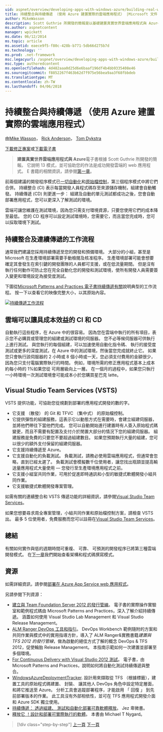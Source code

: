 ```yaml
---
uid: aspnet/overview/developing-apps-with-windows-azure/building-real-world-cloud-apps-with-windows-azure/continuous-integration-and-continuous-delivery
title: 持續整合與持續傳遞 （使用 Azure 建置實際的雲端應用程式） |Microsoft 文件
author: MikeWasson
description: Scott Guthrie 所開發的簡報是以基礎建置真實世界雲端應用程式與 Azure 的電子書。 它說明 13 模式和做法，他可以...
ms.author: aspnetcontent
manager: wpickett
ms.date: 06/12/2014
ms.topic: article
ms.assetid: eaece9f5-f80c-428b-b771-5db66d275b7d
ms.technology: ''
ms.prod: .net-framework
msc.legacyurl: /aspnet/overview/developing-apps-with-windows-azure/building-real-world-cloud-apps-with-windows-azure/continuous-integration-and-continuous-delivery
msc.type: authoredcontent
ms.openlocfilehash: 4d482aaa0d25d6e6baaf196df4b4bb9335408e46
ms.sourcegitcommit: f8852267f463b62d7f975e56bea9aa3f68fbbdeb
ms.translationtype: MT
ms.contentlocale: zh-TW
ms.lasthandoff: 04/06/2018
---
```

<a name="continuous-integration-and-continuous-delivery-building-real-world-cloud-apps-with-azure"></a>持續整合與持續傳遞 （使用 Azure 建置實際的雲端應用程式）
====================
由[Mike Wasson](https://github.com/MikeWasson)， [Rick Anderson](https://github.com/Rick-Anderson)， [Tom Dykstra](https://github.com/tdykstra)

[下載修正專案](http://code.msdn.microsoft.com/Fix-It-app-for-Building-cdd80df4)或[下載電子書](http://blogs.msdn.com/b/microsoft_press/archive/2014/07/23/free-ebook-building-cloud-apps-with-microsoft-azure.aspx)

> **建置真實世界雲端應用程式與 Azure**電子書根據 Scott Guthrie 所開發的簡報。 它說明 13 模式，並可協助您的作法是成功開發雲端的 web 應用程式。 E 書籍的相關資訊，請參閱[第一章](introduction.md)。


前兩個建議的開發程序模式已[一切自動化](automate-everything.md)和[原始檔控制](source-control.md)，第三個程序模式中將它們合併。 持續整合 (CI) 表示每當開發人員程式碼存至來源儲存機制，組建會自動觸發。 持續傳遞 (CD) 則更進一步： 組建及自動的單元測試都成功之後，您會自動部署應用程式，您可以更深入了解測試的環境。

雲端可讓您維護在測試環境，因為您只需支付環境資源，只要您使用它們的成本降至最低。 您的 CD 程序可以設定測試環境時，您需要它，而且當您完成時，您可以採取環境下測試。

## <a name="continuous-integration-and-continuous-delivery-workflow"></a>持續整合及連續傳遞的工作流程

通常我們建議您採用持續傳遞至您的開發和預備環境。 大部分的小組，甚至是 Microsoft 在生產環境部署需要手動檢閱及核准程序。 生產環境部署可能會想要確定其會發生在索引鍵的開發團隊的人員都可支援，或在低流量期間。 但是沒有執行任何動作可防止您在完全自動化您的開發和測試環境，使所有開發人員需要簽入變更和環境設定為接受度測試。

下圖從[Microsoft Patterns and Practices 電子書持續傳遞有關](http://aka.ms/ReleasePipeline)說明典型的工作流程。 按一下以查看它的映像完整大小，以其原始內容。

[![持續傳遞工作流程](continuous-integration-and-continuous-delivery/_static/image1.png)](https://msdn.microsoft.com/library/dn449955.aspx)

## <a name="how-the-cloud-enables-cost-effective-ci-and-cd"></a>雲端可以讓具成本效益的 CI 和 CD

自動執行這些程序，在 Azure 中的很容易。 因為您在雲端中執行的所有項目，表示您不必購買或管理您的組建或測試環境的伺服器。 您不必等候伺服器可供執行上進行測試。 與您執行的每個組建，可以加速使用自動化指令碼、 執行的接受度測試或更多的深度測試，在 Azure 中的測試環境，然後當您完成就終止它。 如果您只會執行該伺服器的 2 小時或 8 個小時或一天，您必須支付費用的金額很少，因為您只支付電腦實際執行的時間。 例如，環境所需的修正應用程式基本上成本約每小時的 1%如果您從 可用層級向上一層。 在一個月的過程中，如果您只執行一小時環境一次測試環境會可能成本小於您購買星巴克 latte。

## <a name="visual-studio-team-services-vsts"></a>Visual Studio Team Services (VSTS)

VSTS 提供功能，可協助您從規劃到部署的應用程式開發的數的字。

- 它支援 （散發） 的 Git 和 TFVC （集中式） 的原始檔控制。
- 它提供彈性的組建服務，這表示它以動態方式在需要時，會建立組建伺服器，並將他們帶往下當他們完成。 您可以自動開始進行建置時有人簽入原始程式碼變更，而且不需要有配置及支付介於閒置大部分的情況下您的組建伺服器。 組建服務是免費的只要您不要超過組建數目。 如果您預期執行大量的組建，您可以很少的額外支付保留的組建伺服器。
- 它支援持續傳遞至 Azure。
- 它支援自動化的負載測試。 負載測試，請務必使用雲端應用程式，但通常會忽略，直到已經太遲了。 負載測試會模擬數千位使用者，讓您找出瓶頸並提高輸送量應用程式大量使用 — 您發行至生產環境應用程式之前。
- 它支援小組室共同作業，可用於促進即時通訊和小型的敏捷式軟體開發小組共同作業。
- 它支援敏捷式軟體開發專案管理。


如需有關的連續整合和 VSTS 傳遞功能的詳細資訊，請參閱[Visual Studio Team Services](https://www.visualstudio.com/team-services/)。

如果您想要尋求周全專案管理，小組共同作業和原始檔控制方案，請檢查 VSTS 出。 最多 5 位使用者，免費服務而您可以註冊在[Visual Studio Team Services](https://www.visualstudio.com/team-services/)。

## <a name="summary"></a>總結

有關如何實作與低的週期時間可重複、 可靠、 可預測的開發程序已將第三種雲端開發模式。 在[下一章](web-development-best-practices.md)我們開始查看架構和程式碼撰寫模式。

## <a name="resources"></a>資源

如需詳細資訊，請參閱[部署在 Azure App Service web 應用程式](https://azure.microsoft.com/documentation/articles/web-sites-deploy/)。

另請參閱下列資源：

- [建立與 Team Foundation Server 2012 的發行管線](http://aka.ms/ReleasePipeline)。 電子書的實際操作實驗室和範例程式碼由 Microsoft Patterns and Practices，深入了解介紹持續傳遞。 涵蓋如何使用 Visual Studio Lab Management 和 Visual Studio Release Management。
- [ALM Ranger DevOps 工具和指引](https://aka.ms/vsarsolutions/)。 DevOps Workbench 範例隨附的方案和共同作業與模式中的實用指導方針，導入了 ALM Ranger&amp;實務書籍*建置與 TFS 2012 的發行管線*，做為啟動的絕佳方式了解的概念 DevOps &amp; TFS 2012，促使輪胎 Release Management。 本指南示範如何一次建置並部署至多個環境。
- [For Continuous Delivery with Visual Studio 2012 測試](https://msdn.microsoft.com/library/jj159345.aspx)。 電子書，由 Microsoft Patterns and Practices，說明如何將自動化測試持續傳遞與整合。
- [WindowsAzureDeploymentTracker](https://github.com/RyanTBerry/WindowsAzureDeploymentTracker). 設計用來擷取從 TFS （根據標籤），建置工具的原始程式碼建置、 封裝、 讓其他人 DevOps 角色中設定特定層面，和將它推送至 Azure。 分析工具會追蹤部署程序，才能啟用 「 回復 」 到先前部署版本的作業。 此工具沒有外部相依性，並可在 TFS 應用程式開發介面和 Azure SDK 獨立使用。
- [持續傳遞： 透過組建、 測試和自動化部署可靠軟體釋放](https://www.amazon.com/Continuous-Delivery-Deployment-Automation-Addison-Wesley/dp/0321601912/ref=sr_1_1?s=books&amp;ie=UTF8&amp;qid=1377126361)。 Jez 卑微書。
- [釋放它 ！設計和部署可實際執行的軟體](https://www.amazon.com/Release-It-Production-Ready-Pragmatic-Programmers/dp/0978739213)。 本書由 Michael T Nygard。

> [!div class="step-by-step"]
> [上一頁](source-control.md)
> [下一頁](web-development-best-practices.md)
